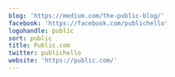 ```yaml
---
blog: 'https://medium.com/the-public-blog/'
facebook: 'https://facebook.com/publichello'
logohandle: public
sort: public
title: Public.com
twitter: publichello
website: 'https://public.com/'
---
```

